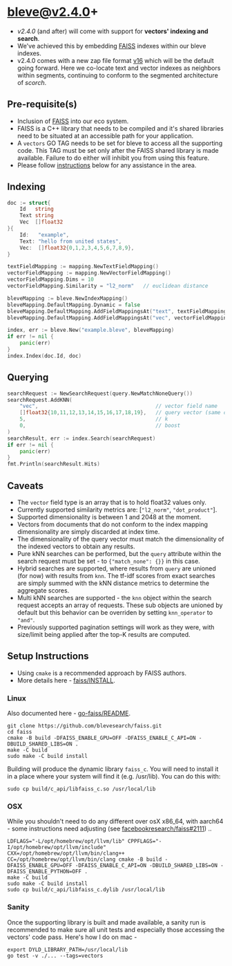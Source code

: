 # bleve@v2.4.0+

* *v2.4.0* (and after) will come with support for **vectors' indexing and search**.
* We've achieved this by embedding [FAISS](https://github.com/facebookresearch/faiss) indexes within our bleve indexes.
* v2.4.0 comes with a new zap file format [v16](https://github.com/blevesearch/zapx/blob/master/zap.md) which will be the default going forward. Here we co-locate text and vector indexes as neighbors within segments, continuing to conform to the segmented architecture of *scorch*.

## Pre-requisite(s)

* Inclusion of [FAISS](https://github.com/blevesearch/faiss) into our eco system.
* FAISS is a C++ library that needs to be compiled and it's shared libraries need to be situated at an accessible path for your application.
* A `vectors` GO TAG needs to be set for bleve to access all the supporting code. This TAG must be set only after the FAISS shared library is made available. Failure to do either will inhibit you from using this feature.
* Please follow [instructions](#setup-instructions) below for any assistance in the area.

## Indexing

```go
doc := struct{
    Id   string
    Text string
    Vec  []float32
}{
    Id:   "example",
    Text: "hello from united states",
    Vec:  []float32{0,1,2,3,4,5,6,7,8,9},
}

textFieldMapping := mapping.NewTextFieldMapping()
vectorFieldMapping := mapping.NewVectorFieldMapping()
vectorFieldMapping.Dims = 10
vectorFieldMapping.Similarity = "l2_norm"   // euclidean distance

bleveMapping := bleve.NewIndexMapping()
bleveMapping.DefaultMapping.Dynamic = false
bleveMapping.DefaultMapping.AddFieldMappingsAt("text", textFieldMapping)
bleveMapping.DefaultMapping.AddFieldMappingsAt("vec", vectorFieldMapping)

index, err := bleve.New("example.bleve", bleveMapping)
if err != nil {
    panic(err)
}
index.Index(doc.Id, doc)
```

## Querying

```go
searchRequest := NewSearchRequest(query.NewMatchNoneQuery())
searchRequest.AddKNN(
    "vec",                                      // vector field name
    []float32{10,11,12,13,14,15,16,17,18,19},   // query vector (same dims)
    5,                                          // k
    0,                                          // boost
)
searchResult, err := index.Search(searchRequest)
if err != nil {
    panic(err)
}
fmt.Println(searchResult.Hits)
```

## Caveats

* The `vector` field type is an array that is to hold float32 values only.
* Currently supported similarity metrics are: [`"l2_norm"`, `"dot_product"`].
* Supported dimensionality is between 1 and 2048 at the moment.
* Vectors from documents that do not conform to the index mapping dimensionality are simply discarded at index time.
* The dimensionality of the query vector must match the dimensionality of the indexed vectors to obtain any results.
* Pure kNN searches can be performed, but the `query` attribute within the search request must be set - to `{"match_none": {}}` in this case.
* Hybrid searches are supported, where results from `query` are unioned (for now) with results from `knn`. The tf-idf scores from exact searches are simply summed with the kNN distance metrics to determine the aggregate scores.
* Multi kNN searches are supported - the `knn` object within the search request accepts an array of requests. These sub objects are unioned by default but this behavior can be overriden by setting `knn_operator` to `"and"`.
* Previously supported pagination settings will work as they were, with size/limit being applied after the top-K results are computed.

## Setup Instructions

* Using `cmake` is a recommended approach by FAISS authors.
* More details here - [faiss/INSTALL](https://github.com/blevesearch/faiss/blob/main/INSTALL.md).

### Linux

Also documented here - [go-faiss/README](https://github.com/blevesearch/go-faiss/blob/master/README.md).

```
git clone https://github.com/blevesearch/faiss.git
cd faiss
cmake -B build -DFAISS_ENABLE_GPU=OFF -DFAISS_ENABLE_C_API=ON -DBUILD_SHARED_LIBS=ON .
make -C build
sudo make -C build install
```

Building will produce the dynamic library `faiss_c`. You will need to install it in a place where your system will find it (e.g. /usr/lib). You can do this with:
```
sudo cp build/c_api/libfaiss_c.so /usr/local/lib
```

### OSX

While you shouldn't need to do any different over osX x86_64, with aarch64 - some instructions need adjusting (see [facebookresearch/faiss#2111](https://github.com/facebookresearch/faiss/issues/2111)) ..

```
LDFLAGS="-L/opt/homebrew/opt/llvm/lib" CPPFLAGS="-I/opt/homebrew/opt/llvm/include" CXX=/opt/homebrew/opt/llvm/bin/clang++ CC=/opt/homebrew/opt/llvm/bin/clang cmake -B build -DFAISS_ENABLE_GPU=OFF -DFAISS_ENABLE_C_API=ON -DBUILD_SHARED_LIBS=ON -DFAISS_ENABLE_PYTHON=OFF .
make -C build
sudo make -C build install
sudo cp build/c_api/libfaiss_c.dylib /usr/local/lib
```

### Sanity

Once the supporting library is built and made available, a sanity run is recommended to make sure all unit tests and especially those accessing the vectors' code pass. Here's how I do on mac -

```
export DYLD_LIBRARY_PATH=/usr/local/lib
go test -v ./... --tags=vectors
```
